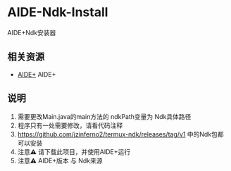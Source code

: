 # AIDE-Ndk-Install
AIDE+Ndk安装器

## 相关资源
- [AIDE+](https://github.com/ZeroAicy/AIDE-Plus) AIDE+

## 说明
1. 需要更改Main.java的main方法的 ndkPath变量为 Ndk具体路径
2. 程序只有一处需要修改，请看代码注释
3. https://github.com/jzinferno2/termux-ndk/releases/tag/v1 中的Ndk包都可以安装
4. 注意⚠️ 请下载此项目，并使用AIDE+运行
5. 注意⚠️ AIDE+版本 与 Ndk来源
